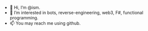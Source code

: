 - 👋 Hi, I’m @ism.
- 👀 I’m interested in bots, reverse-engineering, web3, F#, functional programming.
- 📫 You may reach me using github.

<!---
ism/ism is a ✨ special ✨ repository because its `README.md` (this file) appears on your GitHub profile.
You can click the Preview link to take a look at your changes.
--->

